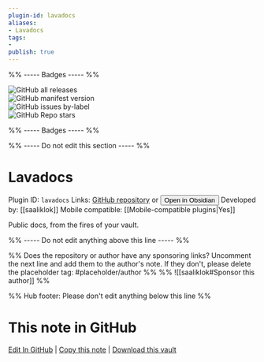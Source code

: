 ```yaml
---
plugin-id: lavadocs
aliases:
- Lavadocs
tags: 
- 
publish: true
---
```


%% ----- Badges ----- %%

![GitHub all releases](https://img.shields.io/github/downloads/saaliklok/lavadocs-obsidian/total?color=573E7A&logo=github&style=for-the-badge)   
![GitHub manifest version](https://img.shields.io/github/manifest-json/v/saaliklok/lavadocs-obsidian?color=573E7A&logo=github&style=for-the-badge)   
![GitHub issues by-label](https://img.shields.io/github/issues/saaliklok/lavadocs-obsidian/help%20wanted?color=573E7A&logo=github&style=for-the-badge)   
![GitHub Repo stars](https://img.shields.io/github/stars/saaliklok/lavadocs-obsidian?color=573E7A&logo=github&style=for-the-badge)

%% ----- Badges ----- %%

%% ----- Do not edit this section ----- %%

# Lavadocs

Plugin ID: `lavadocs`
Links: [GitHub repository](https://github.com/saaliklok/lavadocs-obsidian) or [<button id=HH>Open in Obsidian</button>](obsidian://show-plugin?id=lavadocs)
Developed by: [[saaliklok]]
Mobile compatible: [[Mobile-compatible plugins|Yes]]

Public docs, from the fires of your vault.

%% ----- Do not edit anything above this line ----- %% 

%% Does the repository or author have any sponsoring links? Uncomment the next line and add them to the author's note. If they don't, please delete the placeholder tag: #placeholder/author %%
%% ![[saaliklok#Sponsor this author]] %%

%% Hub footer: Please don't edit anything below this line %%

# This note in GitHub

<span class="git-footer">[Edit In GitHub](https://github.dev/obsidian-community/obsidian-hub/blob/main/02%20-%20Community%20Expansions/02.05%20All%20Community%20Expansions/Plugins/lavadocs.md "git-hub-edit-note") | [Copy this note](https://raw.githubusercontent.com/obsidian-community/obsidian-hub/main/02%20-%20Community%20Expansions/02.05%20All%20Community%20Expansions/Plugins/lavadocs.md "git-hub-copy-note") | [Download this vault](https://github.com/obsidian-community/obsidian-hub/archive/refs/heads/main.zip "git-hub-download-vault") </span>
